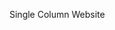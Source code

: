 Single Column Website

[](https://res.cloudinary.com/briandanger/image/upload/v1568955548/screencapture-file-Users-brianflynn-sei-dinosaurs-week-1-single-column-site-index-html-2019-09-20-00_57_45_nhr3ej.pdf)
